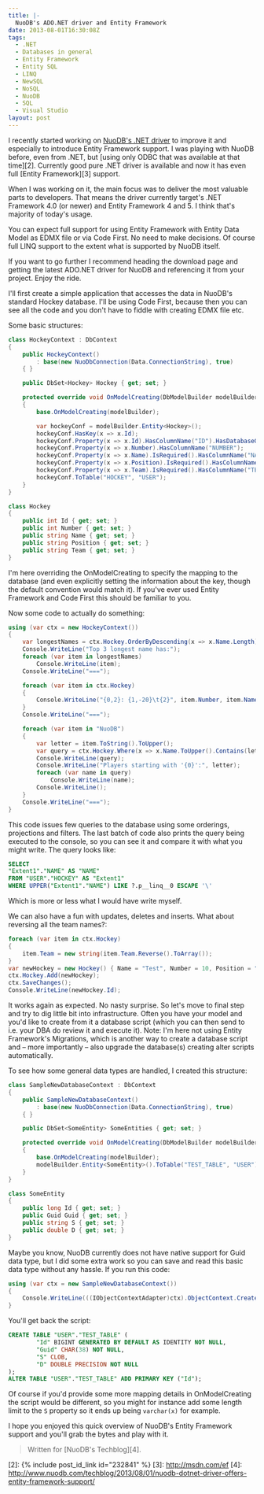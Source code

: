 ```yaml
---
title: |-
  NuoDB's ADO.NET driver and Entity Framework
date: 2013-08-01T16:30:08Z
tags:
  - .NET
  - Databases in general
  - Entity Framework
  - Entity SQL
  - LINQ
  - NewSQL
  - NoSQL
  - NuoDB
  - SQL
  - Visual Studio
layout: post
---
```

I recently started working on [NuoDB's .NET driver][1] to improve it and especially to introduce Entity Framework support. I was playing with NuoDB before, even from .NET, but [using only ODBC that was available at that time][2]. Currently good pure .NET driver is available and now it has even full [Entity Framework][3] support.

<!-- excerpt -->

When I was working on it, the main focus was to deliver the most valuable parts to developers. That means the driver currently target's .NET Framework 4.0 (or newer) and Entity Framework 4 and 5. I think that's majority of today's usage.

You can expect full support for using Entity Framework with Entity Data Model as EDMX file or via Code First. No need to make decisions. Of course full LINQ support to the extent what is supported by NuoDB itself.

If you want to go further I recommend heading the download page and getting the latest ADO.NET driver for NuoDB and referencing it from your project. Enjoy the ride.

I'll first create a simple application that accesses the data in NuoDB's standard Hockey database. I'll be using Code First, because then you can see all the code and you don't have to fiddle with creating EDMX file etc.

Some basic structures:

```csharp
class HockeyContext : DbContext
{
	public HockeyContext()
		: base(new NuoDbConnection(Data.ConnectionString), true)
	{ }

	public DbSet<Hockey> Hockey { get; set; }

	protected override void OnModelCreating(DbModelBuilder modelBuilder)
	{
		base.OnModelCreating(modelBuilder);

		var hockeyConf = modelBuilder.Entity<Hockey>();
		hockeyConf.HasKey(x => x.Id);
		hockeyConf.Property(x => x.Id).HasColumnName("ID").HasDatabaseGeneratedOption(DatabaseGeneratedOption.Identity);
		hockeyConf.Property(x => x.Number).HasColumnName("NUMBER");
		hockeyConf.Property(x => x.Name).IsRequired().HasColumnName("NAME");
		hockeyConf.Property(x => x.Position).IsRequired().HasColumnName("POSITION");
		hockeyConf.Property(x => x.Team).IsRequired().HasColumnName("TEAM");
		hockeyConf.ToTable("HOCKEY", "USER");
	}
}

class Hockey
{
	public int Id { get; set; }
	public int Number { get; set; }
	public string Name { get; set; }
	public string Position { get; set; }
	public string Team { get; set; }
}
```

I'm here overriding the OnModelCreating to specify the mapping to the database (and even explicitly setting the information about the key, though the default convention would match it). If you've ever used Entity Framework and Code First this should be familiar to you.

Now some code to actually do something:

```csharp
using (var ctx = new HockeyContext())
{
	var longestNames = ctx.Hockey.OrderByDescending(x => x.Name.Length).Select(x => x.Name).Take(3);
	Console.WriteLine("Top 3 longest name has:");
	foreach (var item in longestNames)
		Console.WriteLine(item);
	Console.WriteLine("===");

	foreach (var item in ctx.Hockey)
	{
		Console.WriteLine("{0,2}: {1,-20}\t{2}", item.Number, item.Name, item.Team);
	}
	Console.WriteLine("===");

	foreach (var item in "NuoDB")
	{
		var letter = item.ToString().ToUpper();
		var query = ctx.Hockey.Where(x => x.Name.ToUpper().Contains(letter)).Select(x => x.Name);
		Console.WriteLine(query);
		Console.WriteLine("Players starting with '{0}':", letter);
		foreach (var name in query)
			Console.WriteLine(name);
		Console.WriteLine();
	}
	Console.WriteLine("===");
}
```

This code issues few queries to the database using some orderings, projections and filters. The last batch of code also prints the query being executed to the console, so you can see it and compare it with what you might write. The query looks like:

```sql
SELECT
"Extent1"."NAME" AS "NAME"
FROM "USER"."HOCKEY" AS "Extent1"
WHERE UPPER("Extent1"."NAME") LIKE ?.p__linq__0 ESCAPE '\'
```

Which is more or less what I would have write myself.

We can also have a fun with updates, deletes and inserts. What about reversing all the team names?:

```csharp
foreach (var item in ctx.Hockey)
{
	item.Team = new string(item.Team.Reverse().ToArray());
}
var newHockey = new Hockey() { Name = "Test", Number = 10, Position = "Test", Team = "Test" };
ctx.Hockey.Add(newHockey);
ctx.SaveChanges();
Console.WriteLine(newHockey.Id);
```

It works again as expected. No nasty surprise. So let's move to final step and try to dig little bit into infrastructure. Often you have your model and you'd like to create from it a database script (which you can then send to i.e. your DBA do review it and execute it). Note: I'm here not using Entity Framework's Migrations, which is another way to create a database script and – more importantly – also upgrade the database(s) creating alter scripts automatically.

To see how some general data types are handled, I created this structure:

```csharp
class SampleNewDatabaseContext : DbContext
{
	public SampleNewDatabaseContext()
		: base(new NuoDbConnection(Data.ConnectionString), true)
	{ }

	public DbSet<SomeEntity> SomeEntities { get; set; }

	protected override void OnModelCreating(DbModelBuilder modelBuilder)
	{
		base.OnModelCreating(modelBuilder);
		modelBuilder.Entity<SomeEntity>().ToTable("TEST_TABLE", "USER");
	}
}

class SomeEntity
{
	public long Id { get; set; }
	public Guid Guid { get; set; }
	public string S { get; set; }
	public double D { get; set; }
}
```

Maybe you know, NuoDB currently does not have native support for Guid data type, but I did some extra work so you can save and read this basic data type without any hassle. If you run this code:

```csharp
using (var ctx = new SampleNewDatabaseContext())
{
	Console.WriteLine(((IObjectContextAdapter)ctx).ObjectContext.CreateDatabaseScript());
}
```

You'll get back the script:

```sql
CREATE TABLE "USER"."TEST_TABLE" (
        "Id" BIGINT GENERATED BY DEFAULT AS IDENTITY NOT NULL,
        "Guid" CHAR(38) NOT NULL,
        "S" CLOB,
        "D" DOUBLE PRECISION NOT NULL
);
ALTER TABLE "USER"."TEST_TABLE" ADD PRIMARY KEY ("Id");
```

Of course if you'd provide some more mapping details in OnModelCreating the script would be different, so you might for instance add some length limit to the `S` property so it ends up being `varchar(x)` for example.

I hope you enjoyed this quick overview of NuoDB's Entity Framework support and you'll grab the bytes and play with it.

> Written for [NuoDB's Techblog][4].

[1]: http://www.nuodb.com/devcenter/
[2]: {% include post_id_link id="232841" %}
[3]: http://msdn.com/ef
[4]: http://www.nuodb.com/techblog/2013/08/01/nuodb-dotnet-driver-offers-entity-framework-support/